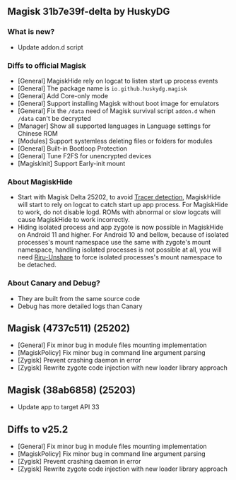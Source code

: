## Magisk 31b7e39f-delta by HuskyDG

### What is new?

- Update addon.d script

### Diffs to official Magisk

- [General] MagiskHide rely on logcat to listen start up process events
- [General] The package name is `io.github.huskydg.magisk`
- [General] Add Core-only mode
- [General] Support installing Magisk without boot image for emulators
- [General] Fix the `/data` need of Magisk survival script `addon.d` when `/data` can't be decrypted
- [Manager] Show all supported languages in Language settings for Chinese ROM
- [Modules] Support systemless deleting files or folders for modules
- [General] Built-in Bootloop Protection
- [General] Tune F2FS for unencrypted devices
- [MagiskInit] Support Early-init mount

### About MagiskHide

- Start with Magisk Delta 25202, to avoid [Tracer detection](https://github.com/vvb2060/magiskdetector), MagiskHide will start to rely on logcat to catch start up app process. For MagiskHide to work, do not disable logd. ROMs with abnormal or slow logcats will cause MagiskHide to work incorrectly.
- Hiding isolated process and app zygote is now possible in MagiskHide on Android 11 and higher. For Android 10 and bellow, because of isolated processes's mount namespace use the same with zygote's mount namespace, handling isolated processes is not possible at all, you will need [Riru-Unshare](https://github.com/vvb2060/riru-unshare/releases) to force isolated processes's mount namespace to be detached.

### About Canary and Debug?

- They are built from the same source code
- Debug has more detailed logs than Canary

## Magisk (4737c511) (25202)

- [General] Fix minor bug in module files mounting implementation
- [MagiskPolicy] Fix minor bug in command line argument parsing
- [Zygisk] Prevent crashing daemon in error
- [Zygisk] Rewrite zygote code injection with new loader library approach

## Magisk (38ab6858) (25203)

- Update app to target API 33

## Diffs to v25.2

- [General] Fix minor bug in module files mounting implementation
- [MagiskPolicy] Fix minor bug in command line argument parsing
- [Zygisk] Prevent crashing daemon in error
- [Zygisk] Rewrite zygote code injection with new loader library approach